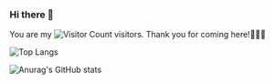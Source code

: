 ### Hi there 👋

You are my ![Visitor Count](https://profile-counter.glitch.me/Witchcraft-Jasper/count.svg) visitors. Thank you for coming here!🥳🥳🥳

![Top Langs](https://github-readme-stats.vercel.app/api/top-langs/?username=Witchcraft-Jasper&layout=compact&theme=chartreuse-dark)

![Anurag's GitHub stats](https://github-readme-stats.vercel.app/api?username=Witchcraft-Jasper&count_private=true&theme=chartreuse-dark)
<!--
**Witchcraft-Jasper/Witchcraft-Jasper** is a ✨ _special_ ✨ repository because its `README.md` (this file) appears on your GitHub profile.

Here are some ideas to get you started:

- 🔭 I’m currently working on ...
- 🌱 I’m currently learning ...
- 👯 I’m looking to collaborate on ...
- 🤔 I’m looking for help with ...
- 💬 Ask me about ...
- 📫 How to reach me: ...
- 😄 Pronouns: ...
- ⚡ Fun fact: ...
-->
